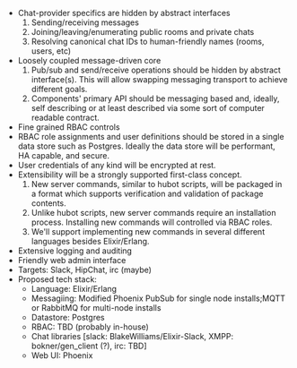 * Chat-provider specifics are hidden by abstract interfaces
    1. Sending/receiving messages
    2. Joining/leaving/enumerating public rooms and private chats
    3. Resolving canonical chat IDs to human-friendly names (rooms,
       users, etc)
* Loosely coupled message-driven core
    1. Pub/sub and send/receive operations should be hidden by
    abstract interface(s). This will allow swapping messaging
    transport to achieve different goals.
    2. Components' primary API should be messaging based and, ideally,
       self describing or at least described via some sort of computer
       readable contract.
* Fine grained RBAC controls
* RBAC role assignments and user definitions should be stored in a
  single data store such as Postgres. Ideally the data store will be
  performant, HA capable, and secure.
* User credentials of any kind will be encrypted at rest.
* Extensibility will be a strongly supported first-class concept.
    1. New server commands, similar to hubot scripts, will be packaged
       in a format which supports verification and validation of
       package contents.
    2. Unlike hubot scripts, new server commands require an
       installation process. Installing new commands will controlled
       via RBAC roles.
    3. We'll support implementing new commands in several different
       languages besides Elixir/Erlang.
* Extensive logging and auditing
* Friendly web admin interface
* Targets: Slack, HipChat, irc (maybe)
* Proposed tech stack:
    - Language: Elixir/Erlang
    - Messagiing: Modified Phoenix PubSub for single node installs;MQTT or
    RabbitMQ for multi-node installs
    - Datastore: Postgres
    - RBAC: TBD (probably in-house)
    - Chat libraries [slack: BlakeWilliams/Elixir-Slack, XMPP: bokner/gen_client
    (?), irc: TBD]
    - Web UI: Phoenix
